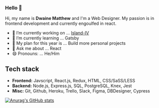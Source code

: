 ### Hello 👋

Hi, my name is <b>Dwaine Matthew</b> and I'm a Web Designer. My passion is in frontend development and currently engoulfed in react.


- 🔭 I’m currently working on ... <a href='https://github.com/dwainejade/island-iv'>Island-IV</a>
- 🌱 I’m currently learning ... Gatsby
- 🤔 My plan for this year is ... Build more personal projects
- 💬 Ask me about ... React
- 😄 Pronouns: ... He/Him
<!-- - 👯 I’m looking to collaborate on ... Angular or React -->
<!-- - 📫 How to reach me: ... 
- ⚡ Fun fact: ... -->

## Tech stack
- <b>Frontend:</b> Javscript, React.js, Redux, HTML, CSS/SaSS/LESS
- <b>Backend:</b> Node.js, Express.js, SQL, PostgreSQL, Knex, Jest
- <b>Misc:</b> Git, Github, Heroku, Trello, Slack, Figma, DBDesigner, Cypress

[![Anurag's GitHub stats](https://github-readme-stats.vercel.app/api?username=dwainejade)](https://github.com/anuraghazra/github-readme-stats)
